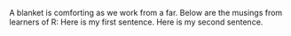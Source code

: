 A blanket is comforting as we work from a far.
Below are the musings from learners of R:
Here is my first sentence. 
Here is my second sentence. 

